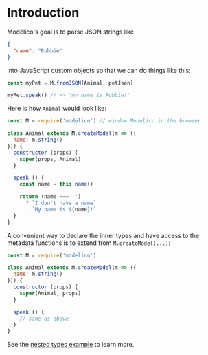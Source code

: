 # Introduction

Modélico's goal is to parse JSON strings like

```JSON
{
  "name": "Robbie"
}
```

into JavaScript custom objects so that we can do things like this:

```js
const myPet = M.fromJSON(Animal, petJson)

myPet.speak() // => 'my name is Robbie!'
```

Here is how `Animal` would look like:

```js
const M = require('modelico') // window.Modelico in the browser

class Animal extends M.createModel(m => ({
  name: m.string()
})) {
  constructor (props) {
    super(props, Animal)
  }

  speak () {
    const name = this.name()

    return (name === '')
      ? `I don't have a name`
      : `My name is ${name}!`
  }
}
```

A convenient way to declare the inner types and have access to the metadata
functions is to extend from `M.createModel(...)`:

```js
const M = require('modelico')

class Animal extends M.createModel(m => ({
  name: m.string()
})) {
  constructor (props) {
    super(Animal, props)
  }

  speak () {
    // same as above
  }
}
```

See the [nested types example](/docs/introduction/nested_types_example.md) to learn more.
